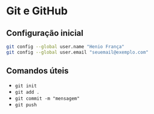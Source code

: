 # Git e GitHub

## Configuração inicial

```bash
git config --global user.name "Henio França"
git config --global user.email "seuemail@exemplo.com"
```

## Comandos úteis

- `git init`
- `git add .`
- `git commit -m "mensagem"`
- `git push`

